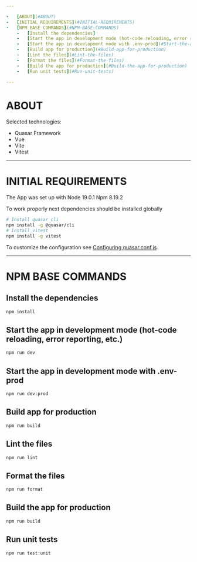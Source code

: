 ```yaml
---

-   [ABOUT](#ABOUT)
-   [INITIAL REQUIREMENTS](#INITIAL-REQUIREMENTS)
-   [NPM BASE COMMANDS](#NPM-BASE-COMMANDS)
    -   [Install the dependencies]
    -   [Start the app in development mode (hot-code reloading, error reporting, etc.)](#Start-the-app-in-development-mode-hot-code-reloading-error-reporting-etc)
    -   [Start the app in development mode with .env-prod](#Start-the-app-in-development-mode-with-env-prod)
    -   [Build app for production](#Build-app-for-production)
    -   [Lint the files](#Lint-the-files)
    -   [Format the files](#Format-the-files)
    -   [Build the app for production](#Build-the-app-for-production)
    -   [Run unit tests](#Run-unit-tests)

---
```


# ABOUT

Selected technologies:

-   Quasar Framework
-   Vue
-   Vite
-   Vitest

---

# INITIAL REQUIREMENTS

The App was set up with
Node 19.0.1
Npm 8.19.2

To work properly next dependencies should be installed globally

```bash
# Install quasar cli
npm install -g @quasar/cli
# Install vitest
npm install -g vitest
```

To customize the configuration see [Configuring quasar.conf.js](https://quasar.dev/quasar-cli/quasar-conf-js).

---

# NPM BASE COMMANDS

## Install the dependencies

```bash
npm install
```

## Start the app in development mode (hot-code reloading, error reporting, etc.)

```bash
npm run dev
```

## Start the app in development mode with .env-prod

```bash
npm run dev:prod
```

## Build app for production

```bash
npm run build
```

## Lint the files

```bash
npm run lint
```

## Format the files

```bash
npm run format
```

## Build the app for production

```bash
npm run build
```

## Run unit tests

```bash
npm run test:unit
```

<!-- ------------------------------------------------------------------------------------------------------------------------

# UPDATE CURRENT CORE

## Update current src/core with comfy-core:master
```bash
npm run update-core
```
Replace current /src/core folder with latest comfy-core:master core version

## Push current src/core to comfy-core:{localBranch}
```bash
npm run push-core
```
- Create new branch in comfy-core with the same name as current working project branch
- Copy local core folder to comfy-core
- Push new branch to comfy-core

## Update current src/core with comfy-core:{localBranch}
```bash
npm run pull-core
```
- Checkout comfy-core to current branch name
- Replace current /src/core folder with latest comfy-core:{localBranch} core version

## Clear comfy-core cache
```bash
npm run clear-core
```
- Clear ~/comfy-core folder in user's home directory

------------------------------------------------------------------------------------------------------------------------

# UPDATE CURRENT CORE

## Update version tag

Major

```bash
npm run update-version major
```

Minor

```bash
npm run update-version minor
```

Patch

```bash
npm run update-version patch
```
 -->
